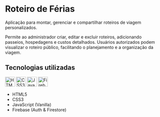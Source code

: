 # Roteiro de Férias

Aplicação para montar, gerenciar e compartilhar roteiros de viagem personalizados.

Permite ao administrador criar, editar e excluir roteiros, adicionando passeios, hospedagens e custos detalhados.
Usuários autorizados podem visualizar o roteiro público, facilitando o planejamento e a organização da viagem.

## Tecnologias utilizadas

<p align="left">
  <img src="https://cdn.jsdelivr.net/gh/devicons/devicon/icons/html5/html5-original.svg" alt="HTML5" width="32" height="32"/>
  <img src="https://cdn.jsdelivr.net/gh/devicons/devicon/icons/css3/css3-original.svg" alt="CSS3" width="32" height="32"/>
  <img src="https://cdn.jsdelivr.net/gh/devicons/devicon/icons/javascript/javascript-original.svg" alt="JavaScript" width="32" height="32"/>
  <img src="https://cdn.jsdelivr.net/gh/devicons/devicon/icons/firebase/firebase-plain.svg" alt="Firebase" width="32" height="32"/>
</p>

- HTML5
- CSS3
- JavaScript (Vanilla)
- Firebase (Auth & Firestore)
